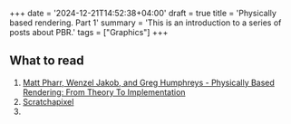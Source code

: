 +++
date = '2024-12-21T14:52:38+04:00'
draft = true
title = 'Physically based rendering. Part 1'
summary = 'This is an introduction to a series of posts about PBR.'
tags = ["Graphics"]
+++

## What to read

1. [Matt Pharr, Wenzel Jakob, and Greg Humphreys - Physically Based Rendering: From Theory To Implementation](https://pbr-book.org/)
2. [Scratchapixel](https://www.scratchapixel.com/)
3. 